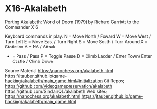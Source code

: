 # X16-Akalabeth
Porting Akalabeth: World of Doom (1979) by Richard Garriott to the Commander X16

Keyboard commands in play.
N = Move North / Foward
W = Move West / Turn Left
E = Move East / Turn Right
S = Move South / Turn Around
X = Statistics
A = NA / Attack
- = Pass / Pass
P = Toggle Pause
D = Climb Ladder / Enter Town/ Enter Castle / Climb Down

Source Material
https://nanochess.org/akalabeth.html
https://jtauber.github.io/game-hacking/akalabeth/main_game.html#initialization
Git Repos;
https://github.com/videogamepreservation/akalabeth
https://github.com/SinclairQL/akalabeth
Web sites;
https://nanochess.org/akalabeth.html
https://jtauber.github.io/game-hacking/akalabeth/main_game.html
